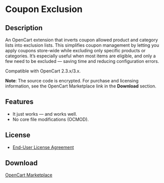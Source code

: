 # Coupon Exclusion

## Description
An OpenCart extension that inverts coupon allowed product and category lists into exclusion lists. This simplifies coupon management by letting you apply coupons store-wide while excluding only specific products or categories. It’s especially useful when most items are eligible, and only a few need to be excluded — saving time and reducing configuration errors.

Compatible with OpenCart 2.3.x/3.x.

**Note**: The source code is encrypted. For purchase and licensing information, see the OpenCart Marketplace link in the **Download** section.

## Features
* It just works — and works well.
* No core file modifications (OCMOD).

## License
* [End-User License Agreement](../EULA.en.txt)

## Download
[OpenCart Marketplace](https://www.opencart.com/index.php?route=marketplace/extension/info&extension_id=47295)
